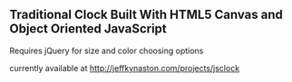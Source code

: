 ## Traditional Clock Built With HTML5 Canvas and Object Oriented JavaScript

Requires jQuery for size and color choosing options

currently available at http://jeffkynaston.com/projects/jsclock
